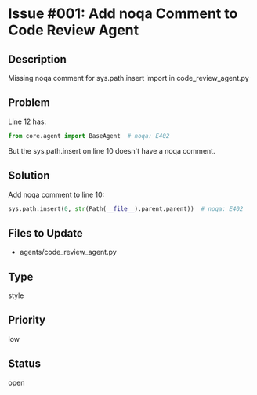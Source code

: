 # Issue #001: Add noqa Comment to Code Review Agent

## Description
Missing noqa comment for sys.path.insert import in code_review_agent.py

## Problem
Line 12 has:
```python
from core.agent import BaseAgent  # noqa: E402
```

But the sys.path.insert on line 10 doesn't have a noqa comment.

## Solution
Add noqa comment to line 10:
```python
sys.path.insert(0, str(Path(__file__).parent.parent))  # noqa: E402
```

## Files to Update
- agents/code_review_agent.py

## Type
style

## Priority
low

## Status
open